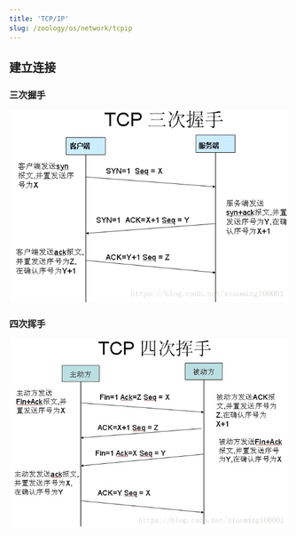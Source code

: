 ```yaml
---
title: 'TCP/IP'
slug: /zoology/os/network/tcpip
---
```


## 建立连接

### 三次握手

![](../../../resources/os/20180719110828114.png)

### 四次挥手

![](../../../resources/os/20180719110841774.png)